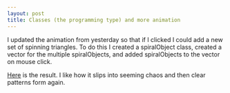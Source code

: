 ```yaml
---
layout: post
title: Classes (the programming type) and more animation
---
```


I updated the animation from yesterday so that if I clicked I could add a new set of spinning triangles.  To do this I created a spiralObject class, created a vector for the multiple spiralObjects, and added spiralObjects to the vector on mouse click.  

[Here](https://vimeo.com/110936580) is the result.  I like how it slips into seeming chaos and then clear patterns form again. 
